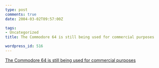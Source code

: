 ```yaml
---
type: post
comments: true
date: 2004-03-02T09:57:00Z

tags:
- Uncategorized
title: The Commodore 64 is still being used for commercial purposes

wordpress_id: 516
---
```


[The Commodore 64 is still being used for commercial purposes](http://www.analogik.com/gallery_64_myer.asp)
